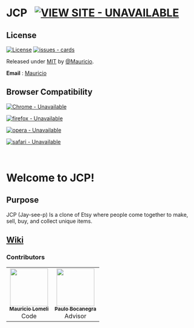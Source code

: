 # JCP &nbsp; [![VIEW SITE - UNAVAILABLE](https://img.shields.io/badge/VIEW_SITE-DOWN-critical?style=for-the-badge&logo=heroku)](#)


## License
[![License](https://img.shields.io/badge/License-MIT-blue)](https://github.com/mjlomeli/jcp/blob/main/LICENSE)
[![issues - cards](https://img.shields.io/github/issues/mjlomeli/jcp)](https://github.com/mjlomeli/jcp/issues)

Released under [MIT](/LICENSE) by [@Mauricio](https://github.com/mjlomeli/jcp/blob/main/LICENSE).

**Email** : [Mauricio](mailto:developer.mauricio.jr.lomeli@gmail.com)


## Browser Compatibility
[![Chrome - Unavailable](https://img.shields.io/badge/Chrome-Unavailable-critical?style=for-the-badge&logo=google+chrome)](https://www.google.com/chrome/)

[![firefox - Unavailable](https://img.shields.io/badge/firefox-Unavailable-critical?style=for-the-badge&logo=firefox)](https://www.mozilla.org/)

[![opera - Unavailable](https://img.shields.io/badge/opera-Unavailable-critical?style=for-the-badge&logo=opera&logoColor=red)](https://www.opera.com/)

[![safari - Unavailable](https://img.shields.io/badge/safari-Unavailable-critical?style=for-the-badge&logo=safari&logoColor=blue)](https://www.apple.com/safari/)

<br>

# Welcome to JCP!

## Purpose

JCP (Jay-see-p) Is a clone of Etsy where people come together to make, sell, buy, and collect unique items.


## [Wiki](https://github.com/mjlomeli/jcp/wiki)


### Contributors

<table>
  <tr>
      <td id="mauricio" align="center">
         <a href="https://github.com/mjlomeli">
         <img src="https://avatars.githubusercontent.com/u/46548793?v=4" width="100px;" alt=""/><br />
         <sub><b>Mauricio Lomeli</b></sub></a><br />
         <label>Code</label>
      </td>
      <td id="paulo" align="center">
         <a href="https://www.linkedin.com/in/paulo-bocanegra">
         <img src="https://secure.gravatar.com/avatar/c90a96bff8b9b6d8b373f26e17851899?secure=true&size=300" width="100px;" alt=""/><br />
         <sub><b>Paulo Bocanegra</b></sub></a><br />
         <label>Advisor</label>
      </td>
   </tr>
</table>
